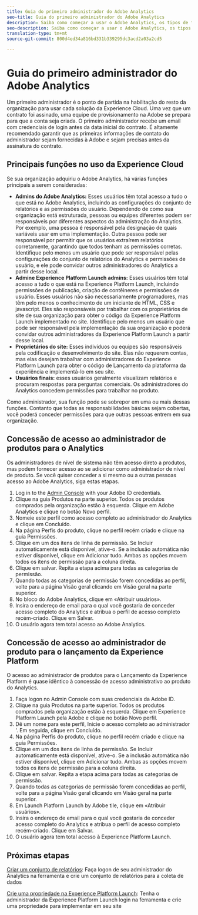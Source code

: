 ```yaml
---
title: Guia do primeiro administrador do Adobe Analytics
seo-title: Guia do primeiro administrador do Adobe Analytics
description: Saiba como começar a usar o Adobe Analytics, os tipos de função gerais e o logon na interface do usuário.
seo-description: Saiba como começar a usar o Adobe Analytics, os tipos de função gerais e o logon na interface do usuário.
translation-type: tm+mt
source-git-commit: 800d4ed34a816bd331b339295dc3acd2a03a2cd5

---
```



# Guia do primeiro administrador do Adobe Analytics

Um primeiro administrador é o ponto de partida na habilitação do resto da organização para usar cada solução da Experience Cloud. Uma vez que um contrato foi assinado, uma equipe de provisionamento na Adobe se prepara para que a conta seja criada. O primeiro administrador recebe um email com credenciais de login antes da data inicial do contrato. É altamente recomendado garantir que as primeiras informações de contato do administrador sejam fornecidas à Adobe e sejam precisas antes da assinatura do contrato.

## Principais funções no uso da Experience Cloud

Se sua organização adquiriu o Adobe Analytics, há várias funções principais a serem consideradas:

- **Admins do Adobe Analytics:** Esses usuários têm total acesso a tudo o que está no Adobe Analytics, incluindo as configurações do conjunto de relatórios e as permissões do usuário. Dependendo de como sua organização está estruturada, pessoas ou equipes diferentes podem ser responsáveis por diferentes aspectos da administração do Analytics. Por exemplo, uma pessoa é responsável pela designação de quais variáveis usar em uma implementação. Outra pessoa pode ser responsável por permitir que os usuários extraírem relatórios corretamente, garantindo que todos tenham as permissões corretas. Identifique pelo menos um usuário que pode ser responsável pelas configurações do conjunto de relatórios do Analytics e permissões de usuário, e ele pode convidar outros administradores do Analytics a partir desse local.
- **Admine Experience Platform Launch admins:** Esses usuários têm total acesso a tudo o que está na Experience Platform Launch, incluindo permissões de publicação, criação de contêineres e permissões de usuário. Esses usuários não são necessariamente programadores, mas têm pelo menos o conhecimento de um iniciante de HTML, CSS e javascript. Eles são responsáveis por trabalhar com os proprietários de site de sua organização para obter o código da Experience Platform Launch implementado no site. Identifique pelo menos um usuário que pode ser responsável pela implementação da sua organização e poderá convidar outros administradores da Experience Platform Launch a partir desse local.
- **Proprietários do site:** Esses indivíduos ou equipes são responsáveis pela codificação e desenvolvimento do site. Elas não requerem contas, mas elas desejam trabalhar com administradores do Experience Platform Launch para obter o código de Lançamento da plataforma da experiência e implementá-lo em seu site.
- **Usuários finais:** esses usuários geralmente visualizam relatórios e procuram respostas para perguntas comerciais. Os administradores do Analytics concedem permissões para trabalhar no produto.

Como administrador, sua função pode se sobrepor em uma ou mais dessas funções. Contanto que todas as responsabilidades básicas sejam cobertas, você poderá conceder permissões para que outras pessoas entrem em sua organização.

## Concessão de acesso ao administrador de produtos para o Analytics

Os administradores de nível de sistema não têm acesso direto a produtos, mas podem fornecer acesso ao se adicionar como administrador de nível de produto. Se você quiser conceder a si mesmo ou a outras pessoas acesso ao Adobe Analytics, siga estas etapas.

1. Log in to the [Admin Console](https://adminconsole.adobe.com/) with your Adobe ID credentials.
1. Clique na guia Produtos na parte superior. Todos os produtos comprados pela organização estão à esquerda. Clique em Adobe Analytics e clique no botão Novo perfil.
1. Nomeie este perfil como acesso completo ao administrador do Analytics e clique em Concluído.
1. Na página Perfis do produto, clique no perfil recém criado e clique na guia Permissões.
1. Clique em um dos itens de linha de permissão. Se Incluir automaticamente está disponível, ative-o. Se a inclusão automática não estiver disponível, clique em Adicionar tudo. Ambas as opções movem todos os itens de permissão para a coluna direita.
1. Clique em salvar. Repita a etapa acima para todas as categorias de permissão.
1. Quando todas as categorias de permissão forem concedidas ao perfil, volte para a página Visão geral clicando em Visão geral na parte superior.
1. No bloco do Adobe Analytics, clique em «Atribuir usuários».
1. Insira o endereço de email para o qual você gostaria de conceder acesso completo do Analytics e atribua o perfil de acesso completo recém-criado. Clique em Salvar.
1. O usuário agora tem total acesso ao Adobe Analytics.

## Concessão de acesso ao administrador de produto para o lançamento da Experience Platform

O acesso ao administrador de produtos para o Lançamento da Experience Platform é quase idêntico à concessão de acesso administrativo ao produto do Analytics.

1. Faça logon no Admin Console com suas credenciais da Adobe ID.
1. Clique na guia Produtos na parte superior. Todos os produtos comprados pela organização estão à esquerda. Clique em Experience Platform Launch pela Adobe e clique no botão Novo perfil.
1. Dê um nome para este perfil, Inicie o acesso completo ao administrador '. Em seguida, clique em Concluído.
1. Na página Perfis do produto, clique no perfil recém criado e clique na guia Permissões.
1. Clique em um dos itens de linha de permissão. Se Incluir automaticamente está disponível, ative-o. Se a inclusão automática não estiver disponível, clique em Adicionar tudo. Ambas as opções movem todos os itens de permissão para a coluna direita.
1. Clique em salvar. Repita a etapa acima para todas as categorias de permissão.
1. Quando todas as categorias de permissão forem concedidas ao perfil, volte para a página Visão geral clicando em Visão geral na parte superior.
1. Em Launch Platform Launch by Adobe tile, clique em «Atribuir usuários».
1. Insira o endereço de email para o qual você gostaria de conceder acesso completo do Analytics e atribua o perfil de acesso completo recém-criado. Clique em Salvar.
1. O usuário agora tem total acesso à Experience Platform Launch.

## Próximas etapas

[Criar um conjunto de relatórios](create-report-suite.md): Faça logon de seu administrador do Analytics na ferramenta e crie um conjunto de relatórios para a coleta de dados

[Crie uma propriedade na Experience Platform Launch](../../implement/implement-with-launch/create-analytics-property.md): Tenha o administrador da Experience Platform Launch login na ferramenta e crie uma propriedade para implementar em seu site
